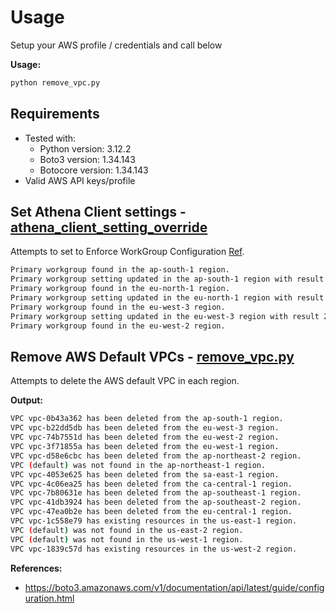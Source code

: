 # Usage

Setup your AWS profile / credentials and call below

**Usage:**

```bash
python remove_vpc.py 
```

## Requirements

- Tested with:
  - Python version: 3.12.2
  - Boto3 version: 1.34.143
  - Botocore version: 1.34.143
- Valid AWS API keys/profile

## Set Athena Client settings - [athena_client_setting_override](athena_client_setting_override.py)

Attempts to set to Enforce WorkGroup Configuration [Ref](https://docs.aws.amazon.com/athena/latest/ug/workgroups-settings-override.html).

```bash
Primary workgroup found in the ap-south-1 region.
Primary workgroup setting updated in the ap-south-1 region with result 200
Primary workgroup found in the eu-north-1 region.
Primary workgroup setting updated in the eu-north-1 region with result 200
Primary workgroup found in the eu-west-3 region.
Primary workgroup setting updated in the eu-west-3 region with result 200
Primary workgroup found in the eu-west-2 region.
```
## Remove AWS Default VPCs - [remove_vpc.py](remove_vpc.py)

Attempts to delete the AWS default VPC in each region.

**Output:**

```bash
VPC vpc-0b43a362 has been deleted from the ap-south-1 region.
VPC vpc-b22dd5db has been deleted from the eu-west-3 region.
VPC vpc-74b7551d has been deleted from the eu-west-2 region.
VPC vpc-3f71855a has been deleted from the eu-west-1 region.
VPC vpc-d58e6cbc has been deleted from the ap-northeast-2 region.
VPC (default) was not found in the ap-northeast-1 region.
VPC vpc-4053e625 has been deleted from the sa-east-1 region.
VPC vpc-4c06ea25 has been deleted from the ca-central-1 region.
VPC vpc-7b80631e has been deleted from the ap-southeast-1 region.
VPC vpc-41db3924 has been deleted from the ap-southeast-2 region.
VPC vpc-47ea0b2e has been deleted from the eu-central-1 region.
VPC vpc-1c558e79 has existing resources in the us-east-1 region.
VPC (default) was not found in the us-east-2 region.
VPC (default) was not found in the us-west-1 region.
VPC vpc-1839c57d has existing resources in the us-west-2 region.
```

**References:**

- https://boto3.amazonaws.com/v1/documentation/api/latest/guide/configuration.html
